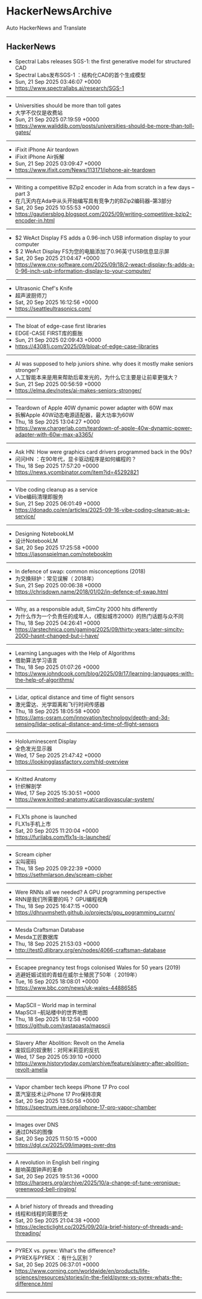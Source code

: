 # HackerNewsArchive
Auto HackerNews and Translate

## HackerNews
* Spectral Labs releases SGS-1: the first generative model for structured CAD
* Spectral Labs发布SGS-1 ：结构化CAD的首个生成模型
* Sun, 21 Sep 2025 03:46:07 +0000
* https://www.spectrallabs.ai/research/SGS-1
----
* Universities should be more than toll gates
* 大学不仅仅是收费站
* Sun, 21 Sep 2025 07:19:59 +0000
* https://www.waliddib.com/posts/universities-should-be-more-than-toll-gates/
----
* iFixit iPhone Air teardown
* iFixit iPhone Air拆解
* Sun, 21 Sep 2025 03:09:47 +0000
* https://www.ifixit.com/News/113171/iphone-air-teardown
----
* Writing a competitive BZip2 encoder in Ada from scratch in a few days – part 3
* 在几天内在Ada中从头开始编写具有竞争力的BZip2编码器–第3部分
* Sat, 20 Sep 2025 10:55:53 +0000
* https://gautiersblog.blogspot.com/2025/09/writing-competitive-bzip2-encoder-in.html
----
* $2 WeAct Display FS adds a 0.96-inch USB information display to your computer
* $ 2 WeAct Display FS为您的电脑添加了0.96英寸USB信息显示屏
* Sat, 20 Sep 2025 21:04:47 +0000
* https://www.cnx-software.com/2025/09/18/2-weact-display-fs-adds-a-0-96-inch-usb-information-display-to-your-computer/
----
* Ultrasonic Chef's Knife
* 超声波厨师刀
* Sat, 20 Sep 2025 16:12:56 +0000
* https://seattleultrasonics.com/
----
* The bloat of edge-case first libraries
* EDGE-CASE FIRST库的膨胀
* Sun, 21 Sep 2025 02:09:43 +0000
* https://43081j.com/2025/09/bloat-of-edge-case-libraries
----
* AI was supposed to help juniors shine. why does it mostly make seniors stronger?
* 人工智能本来是用来帮助后辈发光的，为什么它主要是让前辈更强大？
* Sun, 21 Sep 2025 00:56:59 +0000
* https://elma.dev/notes/ai-makes-seniors-stronger/
----
* Teardown of Apple 40W dynamic power adapter with 60W max
* 拆解Apple 40W动态电源适配器，最大功率为60W
* Thu, 18 Sep 2025 13:04:27 +0000
* https://www.chargerlab.com/teardown-of-apple-40w-dynamic-power-adapter-with-60w-max-a3365/
----
* Ask HN: How were graphics card drivers programmed back in the 90s?
* 问问HN ：在90年代，显卡驱动程序是如何编程的？
* Thu, 18 Sep 2025 17:57:20 +0000
* https://news.ycombinator.com/item?id=45292821
----
* Vibe coding cleanup as a service
* Vibe编码清理即服务
* Sun, 21 Sep 2025 06:01:49 +0000
* https://donado.co/en/articles/2025-09-16-vibe-coding-cleanup-as-a-service/
----
* Designing NotebookLM
* 设计NotebookLM
* Sat, 20 Sep 2025 17:25:58 +0000
* https://jasonspielman.com/notebooklm
----
* In defence of swap: common misconceptions (2018)
* 为交换辩护：常见误解（ 2018年）
* Sun, 21 Sep 2025 00:06:38 +0000
* https://chrisdown.name/2018/01/02/in-defence-of-swap.html
----
* Why, as a responsible adult, SimCity 2000 hits differently
* 为什么作为一个负责任的成年人，《模拟城市2000》的热门话题与众不同
* Thu, 18 Sep 2025 04:26:41 +0000
* https://arstechnica.com/gaming/2025/09/thirty-years-later-simcity-2000-hasnt-changed-but-i-have/
----
* Learning Languages with the Help of Algorithms
* 借助算法学习语言
* Thu, 18 Sep 2025 01:07:26 +0000
* https://www.johndcook.com/blog/2025/09/17/learning-languages-with-the-help-of-algorithms/
----
* Lidar, optical distance and time of flight sensors
* 激光雷达、光学距离和飞行时间传感器
* Thu, 18 Sep 2025 18:05:58 +0000
* https://ams-osram.com/innovation/technology/depth-and-3d-sensing/lidar-optical-distance-and-time-of-flight-sensors
----
* Hololuminescent Display
* 全色发光显示器
* Wed, 17 Sep 2025 21:47:42 +0000
* https://lookingglassfactory.com/hld-overview
----
* Knitted Anatomy
* 针织解剖学
* Wed, 17 Sep 2025 15:30:51 +0000
* https://www.knitted-anatomy.at/cardiovascular-system/
----
* FLX1s phone is launched
* FLX1s手机上市
* Sat, 20 Sep 2025 11:20:04 +0000
* https://furilabs.com/flx1s-is-launched/
----
* Scream cipher
* 尖叫密码
* Thu, 18 Sep 2025 09:22:39 +0000
* https://sethmlarson.dev/scream-cipher
----
* Were RNNs all we needed? A GPU programming perspective
* RNN是我们所需要的吗？ GPU编程视角
* Thu, 18 Sep 2025 16:47:15 +0000
* https://dhruvmsheth.github.io/projects/gpu_pogramming_curnn/
----
* Mesda Craftsman Database
* Mesda工匠数据库
* Thu, 18 Sep 2025 21:53:03 +0000
* http://test0.dlibrary.org/en/nodes/4066-craftsman-database
----
* Escapee pregnancy test frogs colonised Wales for 50 years (2019)
* 逃避妊娠试验的青蛙在威尔士殖民了50年（ 2019年）
* Tue, 16 Sep 2025 18:08:01 +0000
* https://www.bbc.com/news/uk-wales-44886585
----
* MapSCII – World map in terminal
* MapSCII –航站楼中的世界地图
* Thu, 18 Sep 2025 18:12:58 +0000
* https://github.com/rastapasta/mapscii
----
* Slavery After Abolition: Revolt on the Amelia
* 废奴后的奴隶制：对阿米莉亚的反抗
* Wed, 17 Sep 2025 05:39:10 +0000
* https://www.historytoday.com/archive/feature/slavery-after-abolition-revolt-amelia
----
* Vapor chamber tech keeps iPhone 17 Pro cool
* 蒸汽室技术让iPhone 17 Pro保持凉爽
* Sat, 20 Sep 2025 13:50:58 +0000
* https://spectrum.ieee.org/iphone-17-pro-vapor-chamber
----
* Images over DNS
* 通过DNS的图像
* Sat, 20 Sep 2025 11:50:15 +0000
* https://dgl.cx/2025/09/images-over-dns
----
* A revolution in English bell ringing
* 敲响英国钟声的革命
* Sat, 20 Sep 2025 19:51:36 +0000
* https://harpers.org/archive/2025/10/a-change-of-tune-veronique-greenwood-bell-ringing/
----
* A brief history of threads and threading
* 线程和线程的简要历史
* Sat, 20 Sep 2025 21:04:38 +0000
* https://eclecticlight.co/2025/09/20/a-brief-history-of-threads-and-threading/
----
* PYREX vs. pyrex: What's the difference?
* PYREX与PYREX ：有什么区别？
* Sat, 20 Sep 2025 06:37:01 +0000
* https://www.corning.com/worldwide/en/products/life-sciences/resources/stories/in-the-field/pyrex-vs-pyrex-whats-the-difference.html
----

